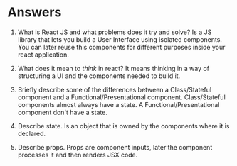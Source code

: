 # Answers

1.  What is React JS and what problems does it try and solve?
    Is a JS library that lets you build a User Interface using isolated components. You can later reuse this components for different purposes inside your react application.

1.  What does it mean to _think_ in react?
    It means thinking in a way of structuring a UI and the components needed to build it. 

1.  Briefly describe some of the differences between a Class/Stateful component and a Functional/Presentational component.
    Class/Stateful components almost always have a state. A Functional/Presentational component don't have a state.

1.  Describe state.
    Is an object that is owned by the components where it is declared.


1.  Describe props.
    Props are component inputs, later the component processes it and then renders JSX code.

